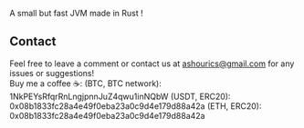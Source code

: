 A small but fast JVM made in Rust !

## Contact
Feel free to leave a comment or contact us at ashourics@gmail.com for any issues or suggestions!  
Buy me a coffee ☕:
(BTC, BTC network): 1NkPEYsRfqrRnLngjpnnJuZ4qwu1inNQbW 
(USDT, ERC20):  0x08b1833fc28a4e49f0eba23a0c9d4e179d88a42a 
(ETH, ERC20): 0x08b1833fc28a4e49f0eba23a0c9d4e179d88a42a
